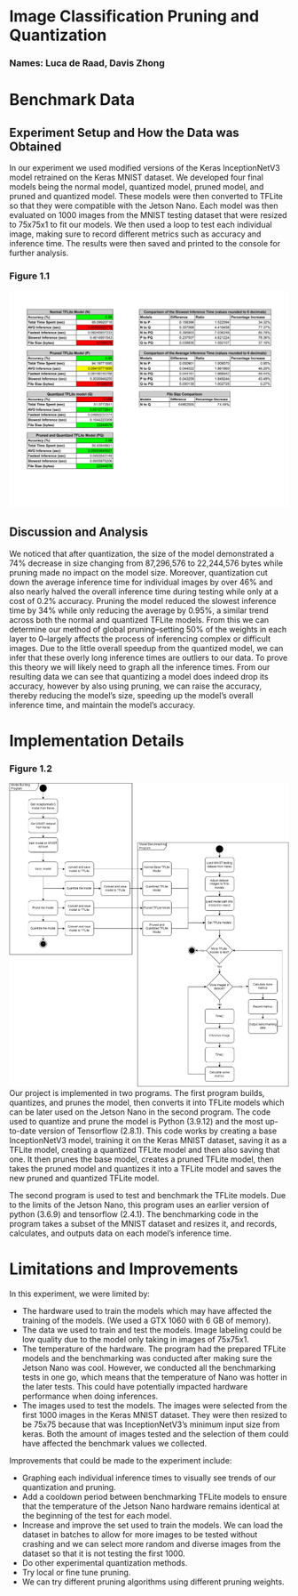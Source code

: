 # Image Classification Pruning and Quantization
### Names: Luca de Raad, Davis Zhong
# Benchmark Data
## Experiment Setup and How the Data was Obtained
In our experiment we used modified versions of the Keras InceptionNetV3 model retrained on the Keras MNIST dataset. We developed four final models being the normal model, quantized model, pruned model, and pruned and quantized model. These models were then converted to TFLite so that they were compatible with the Jetson Nano. Each model was then evaluated on 1000 images from the MNIST testing dataset that were resized to 75x75x1 to fit our models. We then used a loop to test each individual image, making sure to record different metrics such as accuracy and inference time. The results were then saved and printed to the console for further analysis.

### Figure 1.1
![benchmarking data](/Artifacts/benchmark_data.png)
## Discussion and Analysis
We noticed that after quantization, the size of the model demonstrated a 74% decrease in size changing from 87,296,576 to 22,244,576 bytes while pruning made no impact on the model size. Moreover, quantization cut down the average inference time for individual images by over 46% and also nearly halved the overall inference time during testing while only at a cost of 0.2% accuracy. Pruning the model reduced the slowest inference time by 34% while only reducing the average by 0.95%, a similar trend across both the normal and quantized TFLite models. From this we can determine our method of global pruning–setting 50% of the weights in each layer to 0–largely affects the process of inferencing complex or difficult images. Due to the little overall speedup from the quantized model, we can infer that these overly long inference times are outliers to our data. To prove this theory we will likely need to graph all the inference times. From our resulting data we can see that quantizing a model does indeed drop its accuracy, however by also using pruning, we can raise the accuracy, thereby reducing the model’s size, speeding up the model’s overall inference time, and maintain the model’s accuracy.

# Implementation Details
### Figure 1.2
![project diagram](/Artifacts/project_diagram.jpg)
Our project is implemented in two programs. The first program builds, quantizes, and prunes the model, then converts it into TFLite models which can be later used on the Jetson Nano in the second program. The code used to quantize and prune the model is Python (3.9.12) and the most up-to-date version of Tensorflow (2.8.1). This code works by creating a base InceptionNetV3 model, training it on the Keras MNIST dataset, saving it as a TFLite model, creating a quantized TFLite model and then also saving that one. It then prunes the base model, creates a pruned TFLite model, then takes the pruned model and quantizes it into a TFLite model and saves the new pruned and quantized TFLite model.

The second program is used to test and benchmark the TFLite models. Due to the limits of the Jetson Nano, this program uses an earlier version of python (3.6.9) and tensorflow (2.4.1). The benchmarking code in the program takes a subset of the MNIST dataset and resizes it, and records, calculates, and outputs data on each model’s inference time.

# Limitations and Improvements
In this experiment, we were limited by:
- The hardware used to train the models which may have affected the training of the models. (We used a GTX 1060 with 6 GB of memory).
- The data we used to train and test the models. Image labeling could be low quality due to the model only taking in images of 75x75x1.
- The temperature of the hardware. The program had the prepared TFLite models and the benchmarking was conducted after making sure the Jetson Nano was cool. However, we conducted all the benchmarking tests in one go, which means that the temperature of Nano was hotter in the later tests. This could have potentially impacted hardware performance when doing inferences. 
- The images used to test the models. The images were selected from the first 1000 images in the Keras MNIST dataset. They were then resized to be 75x75 because that was InceptionNetV3’s minimum input size from keras. Both the amount of images tested and the selection of them could have affected the benchmark values we collected.

Improvements that could be made to the experiment include:
- Graphing each individual inference times to visually see trends of our quantization and pruning.
- Add a cooldown period between benchmarking TFLite models to ensure that the temperature of the Jetson Nano hardware remains identical at the beginning of the test for each model.
- Increase and improve the set used to train the models. We can load the dataset in batches to allow for more images to be tested without crashing and we can select more random and diverse images from the dataset so that it is not testing the first 1000.
- Do other experimental quantization methods.
- Try local or fine tune pruning.
- We can try different pruning algorithms using different pruning weights.

